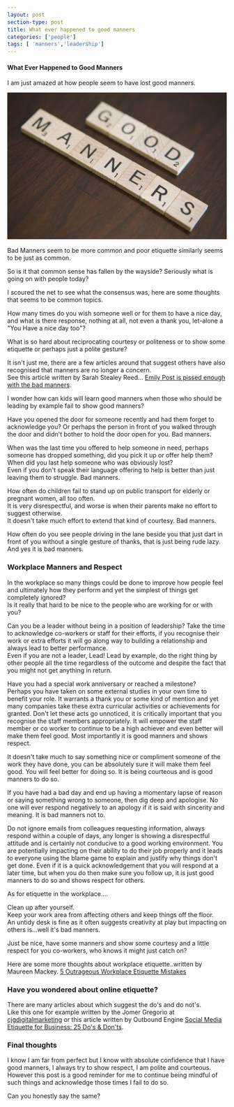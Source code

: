 ```yaml
---
layout: post
section-type: post
title: What ever happened to good manners
categories: ['people']
tags: [ 'manners','leadership']
---
```



#### What Ever Happened to Good Manners

I am just amazed at how people seem to have lost good manners.  

![Good Manners](/img/goodmanners.jpg "Good Manners")

Bad Manners seem to be more common and poor etiquette similarly seems to be just as common. 

So is it that common sense has fallen by the wayside? Seriously what is going on with people today?  

I scoured the net to see what the consensus was, here are some thoughts that seems to be common topics.

How many times do you wish someone well or for them to have a nice day, and what is there response, nothing at all, not even a thank you, let-alone a "You Have a nice day too"?  

What is so hard about reciprocating courtesy or politeness or to show some etiquette or perhaps just a polite gesture?

It isn't just me, there are a few articles around that suggest others have also recognised that manners are no longer a concern.  
See this article written by Sarah Stealey Reed... [Emily Post is pissed enough with the bad manners](https://relate.zendesk.com/articles/emily-post-enough-with-the-bad-manners/).

I wonder how can kids will learn good manners when those who should be leading by example fail to show good manners?

Have you opened the door for someone recently and had them forget to acknowledge you? 
Or perhaps the person in front of you walked through the door and didn't bother to hold the door open for you. 
Bad manners.  

When was the last time you offered to help someone in need, perhaps someone has dropped something, did you pick it up or offer help them?  
When did you last help someone who was obviously lost?  
Even if you don't speak their language offering to help is better than just leaving them to struggle. 
Bad manners.

How often do children fail to stand up on public transport for elderly or pregnant women, all too often.  
It is very disrespectful, and worse is when their parents make no effort to suggest otherwise.  
It doesn't take much effort to extend that kind of courtesy. 
Bad manners.

How often do you see people driving in the lane beside you that just dart in front of you without a single gesture of thanks, that is just being rude lazy.  And yes it is bad manners.

### Workplace Manners and Respect  

In the workplace so many things could be done to improve how people feel and ultimately how they perform and yet the simplest of things get completely ignored?  
Is it really that hard to be nice to the people who are working for or with you?  

Can you be a leader without being in a position of leadership?
Take the time to acknowledge co-workers or staff for their efforts, if you recognise their work or extra efforts it will go along way to building a relationship and always lead to better performance.  
Even if you are not a leader, Lead! Lead by example, do the right thing by other people all the time regardless of the outcome and despite the fact that you might not get anything in return.

Have you had a special work anniversary or reached a milestone?  
Perhaps you have taken on some external studies in your own time to benefit your role. 
It warrants a thank you or some kind of mention and yet many companies take these extra curricular activities or achievements for granted. 
Don't let these acts go unnoticed, it is critically important that you recognise the staff members appropriately. It will empower the staff member or co worker to continue to be a high achiever and even better will make them feel good. Most importantly it is good manners and shows respect.

It doesn't take much to say something nice or compliment someone of the work they have done, you can be absolutely sure it will make them feel good. 
You will feel better for doing so. It is being courteous and is good manners to do so.

If you have had a bad day and end up having a momentary lapse of reason or saying something wrong to someone, then dig deep and apologise. 
No one will ever respond negatively to an apology if it is said with sincerity and meaning. 
It is bad manners not to.

Do not ignore emails from colleagues requesting information, always respond within a couple of days, any longer is showing a disrespectful attitude and is certainly not conducive to a good working environment. You are potentially impacting on their ability to do their job properly and it leads to everyone using the blame game to explain and justify why things don't get done. 
Even if it is a quick acknowledgement that you will respond at a later time, but when you do then make sure you follow up, it is just good manners to do so and shows respect for others.  

As for etiquette in the workplace....

Clean up after yourself.  
Keep your work area from affecting others and keep things off the floor.  
An untidy desk is fine as it often suggests creativity at play but impacting on others is...well it's bad manners.  

Just be nice, have some manners and show some courtesy and a little respect for you co-workers, who knows it might just catch on?

Here are some more thoughts about workplace etiquette..written by Maureen Mackey. [5 Outrageous Workplace Etiquette Mistakes](http://www.thefiscaltimes.com/Articles/2014/08/11/5-Outrageous-Workplace-Etiquette-Mistakes)

### Have you wondered about online etiquette?

There are many articles about which suggest the do's and do not's.  
Like this one for example written by the Jomer Gregorio at [cjgdigitalmarketing](http://cjgdigitalmarketing.com/top-8-social-media-etiquette-for-business-infographic/) or this article written by Outbound Engine [Social Media Etiquette for Business: 25 Do's & Don'ts](http://www.outboundengine.com/blog/social-media-etiquette-for-business-25-dos-donts/).  
   

### Final thoughts   
I know I am far from perfect but I know with absolute confidence that I have good manners, I always try to show respect, I am polite and courteous. 
However this post is a good reminder for me to continue being mindful of such things and acknowledge those times I fail to do so.  

Can you honestly say the same?


